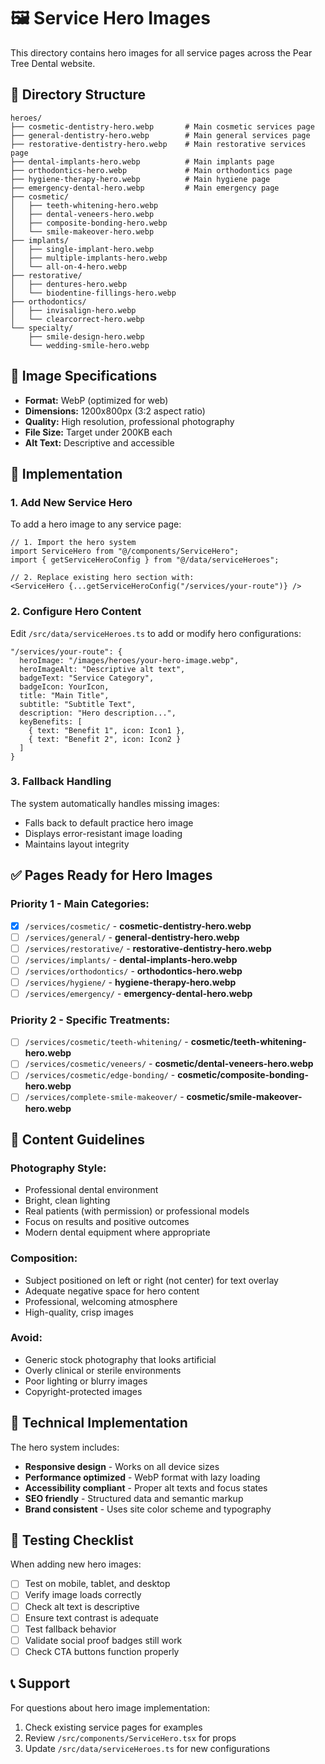 # 🖼️ Service Hero Images

This directory contains hero images for all service pages across the Pear Tree Dental website.

## 📁 Directory Structure

```
heroes/
├── cosmetic-dentistry-hero.webp       # Main cosmetic services page
├── general-dentistry-hero.webp        # Main general services page
├── restorative-dentistry-hero.webp    # Main restorative services page
├── dental-implants-hero.webp          # Main implants page
├── orthodontics-hero.webp             # Main orthodontics page
├── hygiene-therapy-hero.webp          # Main hygiene page
├── emergency-dental-hero.webp         # Main emergency page
├── cosmetic/
│   ├── teeth-whitening-hero.webp
│   ├── dental-veneers-hero.webp
│   ├── composite-bonding-hero.webp
│   └── smile-makeover-hero.webp
├── implants/
│   ├── single-implant-hero.webp
│   ├── multiple-implants-hero.webp
│   └── all-on-4-hero.webp
├── restorative/
│   ├── dentures-hero.webp
│   └── biodentine-fillings-hero.webp
├── orthodontics/
│   ├── invisalign-hero.webp
│   └── clearcorrect-hero.webp
└── specialty/
    ├── smile-design-hero.webp
    └── wedding-smile-hero.webp
```

## 📏 Image Specifications

- **Format:** WebP (optimized for web)
- **Dimensions:** 1200x800px (3:2 aspect ratio)
- **Quality:** High resolution, professional photography
- **File Size:** Target under 200KB each
- **Alt Text:** Descriptive and accessible

## 🚀 Implementation

### 1. Add New Service Hero

To add a hero image to any service page:

```tsx
// 1. Import the hero system
import ServiceHero from "@/components/ServiceHero";
import { getServiceHeroConfig } from "@/data/serviceHeroes";

// 2. Replace existing hero section with:
<ServiceHero {...getServiceHeroConfig("/services/your-route")} />
```

### 2. Configure Hero Content

Edit `/src/data/serviceHeroes.ts` to add or modify hero configurations:

```tsx
"/services/your-route": {
  heroImage: "/images/heroes/your-hero-image.webp",
  heroImageAlt: "Descriptive alt text",
  badgeText: "Service Category",
  badgeIcon: YourIcon,
  title: "Main Title",
  subtitle: "Subtitle Text",
  description: "Hero description...",
  keyBenefits: [
    { text: "Benefit 1", icon: Icon1 },
    { text: "Benefit 2", icon: Icon2 }
  ]
}
```

### 3. Fallback Handling

The system automatically handles missing images:
- Falls back to default practice hero image
- Displays error-resistant image loading
- Maintains layout integrity

## ✅ Pages Ready for Hero Images

### Priority 1 - Main Categories:
- [x] `/services/cosmetic/` - **cosmetic-dentistry-hero.webp**
- [ ] `/services/general/` - **general-dentistry-hero.webp**
- [ ] `/services/restorative/` - **restorative-dentistry-hero.webp**
- [ ] `/services/implants/` - **dental-implants-hero.webp**
- [ ] `/services/orthodontics/` - **orthodontics-hero.webp**
- [ ] `/services/hygiene/` - **hygiene-therapy-hero.webp**
- [ ] `/services/emergency/` - **emergency-dental-hero.webp**

### Priority 2 - Specific Treatments:
- [ ] `/services/cosmetic/teeth-whitening/` - **cosmetic/teeth-whitening-hero.webp**
- [ ] `/services/cosmetic/veneers/` - **cosmetic/dental-veneers-hero.webp**
- [ ] `/services/cosmetic/edge-bonding/` - **cosmetic/composite-bonding-hero.webp**
- [ ] `/services/complete-smile-makeover/` - **cosmetic/smile-makeover-hero.webp**

## 🎨 Content Guidelines

### Photography Style:
- Professional dental environment
- Bright, clean lighting
- Real patients (with permission) or professional models
- Focus on results and positive outcomes
- Modern dental equipment where appropriate

### Composition:
- Subject positioned on left or right (not center) for text overlay
- Adequate negative space for hero content
- Professional, welcoming atmosphere
- High-quality, crisp images

### Avoid:
- Generic stock photography that looks artificial
- Overly clinical or sterile environments
- Poor lighting or blurry images
- Copyright-protected images

## 🔧 Technical Implementation

The hero system includes:
- **Responsive design** - Works on all device sizes
- **Performance optimized** - WebP format with lazy loading
- **Accessibility compliant** - Proper alt texts and focus states
- **SEO friendly** - Structured data and semantic markup
- **Brand consistent** - Uses site color scheme and typography

## 📱 Testing Checklist

When adding new hero images:
- [ ] Test on mobile, tablet, and desktop
- [ ] Verify image loads correctly
- [ ] Check alt text is descriptive
- [ ] Ensure text contrast is adequate
- [ ] Test fallback behavior
- [ ] Validate social proof badges still work
- [ ] Check CTA buttons function properly

## 📞 Support

For questions about hero image implementation:
1. Check existing service pages for examples
2. Review `/src/components/ServiceHero.tsx` for props
3. Update `/src/data/serviceHeroes.ts` for new configurations
